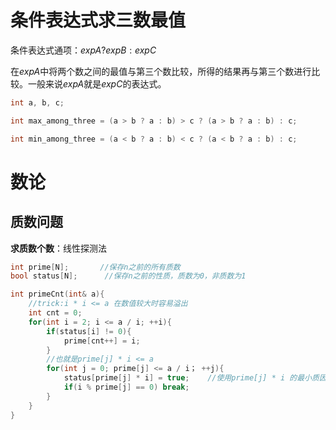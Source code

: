 # 条件表达式求三数最值

条件表达式通项：$expA  ?  expB  :  expC$

在$expA$中将两个数之间的最值与第三个数比较，所得的结果再与第三个数进行比较。一般来说$expA$就是$expC$的表达式。

```c++
int a, b, c;

int max_among_three = (a > b ? a : b) > c ? (a > b ? a : b) : c;

int min_among_three = (a < b ? a : b) < c ? (a < b ? a : b) : c;
```


# 数论

## 质数问题

**求质数个数**：线性探测法
```c++
int prime[N];       //保存n之前的所有质数
bool status[N];      //保存n之前的性质，质数为0，非质数为1

int primeCnt(int& a){
    //trick:i * i <= a 在数值较大时容易溢出
    int cnt = 0;
    for(int i = 2; i <= a / i; ++i){
        if(status[i] != 0){
            prime[cnt++] = i;
        }
        //也就是prime[j] * i <= a
        for(int j = 0; prime[j] <= a / i； ++j){
            status[prime[j] * i] = true;    //使用prime[j] * i 的最小质因数prime[j]来确定是否是质数，这样不会出现重复过滤的情况，是线性的
            if(i % prime[j] == 0) break;
        }
    }
}

```


